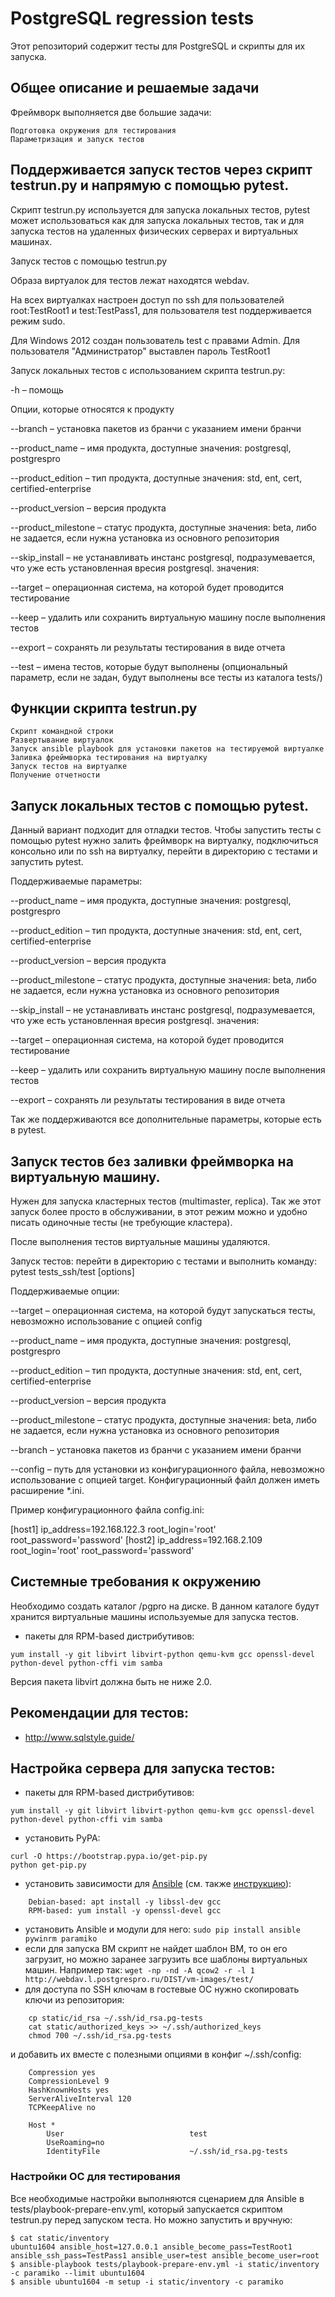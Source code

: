 # PostgreSQL regression tests

Этот репозиторий содержит тесты для PostgreSQL и скрипты для их запуска.

## Общее описание и решаемые задачи

Фреймворк выполняется две большие задачи:

    Подготовка окружения для тестирования
    Параметризация и запуск тестов

## Поддерживается запуск тестов через скрипт testrun.py и напрямую с помощью pytest.

Скрипт testrun.py используется для запуска локальных тестов, pytest может использоваться как для запуска локальных тестов, так и для запуска тестов на удаленных физических серверах и виртуальных машинах.

Запуск тестов с помощью testrun.py

Образа виртуалок для тестов лежат находятся webdav﻿﻿.

На всех виртуалках настроен доступ по ssh для пользователей root:TestRoot1 и test:TestPass1, для пользователя test поддерживается режим sudo.

Для Windows 2012 создан пользователь test с правами Admin. Для пользователя "Администратор" выставлен пароль TestRoot1

Запуск локальных тестов с использованием скрипта testrun.py:

-h – помощь

Опции, которые относятся к продукту

--branch –  установка пакетов из бранчи  с указанием имени бранчи

--product_name – имя продукта, доступные значения: postgresql, postgrespro

--product_edition – тип продукта, доступные значения: std, ent, cert, certified-enterprise

--product_version – версия продукта

--product_milestone – статус продукта, доступные значения: beta, либо не задается, если нужна установка из основного репозитория

--skip_install – не устанавливать инстанс postgresql, подразумевается, что уже есть установленная вресия postgresql. значения:

--target – операционная система, на которой будет проводится тестирование

--keep – удалить или сохранить виртуальную машину после выполнения тестов

--export – сохранять ли результаты тестирования в виде отчета

--test – имена тестов, которые будут выполнены (опциональный параметр, если не задан, будут выполнены все тесты из каталога tests/)

## Функции скрипта testrun.py

    Скрипт командной строки
    Развертывание виртуалок
    Запуск ansible playbook для установки пакетов на тестируемой виртуалке
    Заливка фреймворка тестирования на виртуалку
    Запуск тестов на виртуалке
    Получение отчетности


## Запуск локальных тестов с помощью pytest.

Данный вариант подходит для отладки тестов. Чтобы запустить тесты с помощью pytest нужно залить фреймворк на виртуалку, подключиться консольно или по ssh на виртуалку, перейти в директорию с тестами и запустить pytest.

Поддерживаемые параметры:

--product_name – имя продукта, доступные значения: postgresql, postgrespro

--product_edition – тип продукта, доступные значения: std, ent, cert, certified-enterprise

--product_version – версия продукта

--product_milestone – статус продукта, доступные значения: beta, либо не задается, если нужна установка из основного репозитория

--skip_install – не устанавливать инстанс postgresql, подразумевается, что уже есть установленная вресия postgresql. значения:

--target – операционная система, на которой будет проводится тестирование

--keep – удалить или сохранить виртуальную машину после выполнения тестов

--export – сохранять ли результаты тестирования в виде отчета

Так же поддерживаются все дополнительные параметры, которые есть в pytest.


## Запуск тестов без заливки фреймворка на виртуальную машину.

Нужен для запуска кластерных тестов (multimaster, replica). Так же этот запуск более просто в обслуживании, в этот режим можно и удобно писать одиночные тесты (не требующие кластера).

После выполнения тестов виртуальные машины удаляются.

Запуск тестов: перейти в директорию с тестами и выполнить команду: pytest tests_ssh/test [options]

Поддерживаемые опции:

--target – операционная система, на которой будут запускаться тесты, невозможно использование с опцией config

--product_name – имя продукта, доступные значения: postgresql, postgrespro

--product_edition – тип продукта, доступные значения: std, ent, cert, certified-enterprise

--product_version – версия продукта

--product_milestone – статус продукта, доступные значения: beta, либо не задается, если нужна установка из основного репозитория

--branch –  установка пакетов из бранчи  с указанием имени бранчи

--config –  путь для  установки из конфигурационного файла, невозможно использование с опцией target. Конфигурационный файл должен иметь расширение *.ini.

Пример конфигурационного файла config.ini:

[host1]
ip_address=192.168.122.3
root_login='root'
root_password='password'
[host2]
ip_address=192.168.2.109
root_login='root'
root_password='password'


## Системные требования к окружению

Необходимо создать каталог /pgpro на диске. В данном каталоге будут хранится виртуальные машины используемые для запуска тестов.
- пакеты для RPM-based дистрибутивов:
```
yum install -y git libvirt libvirt-python qemu-kvm gcc openssl-devel python-devel python-cffi vim samba
```
Версия пакета libvirt должна быть не ниже 2.0.

## Рекомендации для тестов:

- http://www.sqlstyle.guide/

## Настройка сервера для запуска тестов:

- пакеты для RPM-based дистрибутивов:
```
yum install -y git libvirt libvirt-python qemu-kvm gcc openssl-devel python-devel python-cffi vim samba
```
- установить PyPA:
```
curl -O https://bootstrap.pypa.io/get-pip.py
python get-pip.py
```
- установить зависимости для [Ansible](https://www.ansible.com/) (см. также
[инструкцию](http://docs.ansible.com/ansible/intro_installation.html)):
```
	Debian-based: apt install -y libssl-dev gcc
	RPM-based: yum install -y openssl-devel gcc
```
- установить Ansible и модули для него: ```sudo pip install ansible pywinrm paramiko```
- если для запуска ВМ скрипт не найдет шаблон ВМ, то он его загрузит, но можно
заранее загрузить все шаблоны виртуальных машин. Например так: ```wget -np -nd
-A qcow2 -r -l 1 http://webdav.l.postgrespro.ru/DIST/vm-images/test/```
- для доступа по SSH ключам в гостевые ОС нужно скопировать ключи из репозитория:
```
	cp static/id_rsa ~/.ssh/id_rsa.pg-tests
	cat static/authorized_keys >> ~/.ssh/authorized_keys
	chmod 700 ~/.ssh/id_rsa.pg-tests
```
и добавить их вместе с полезными опциями в конфиг ~/.ssh/config:
```
	Compression yes
	CompressionLevel 9
	HashKnownHosts yes
	ServerAliveInterval 120
	TCPKeepAlive no

	Host *
        User							test
        UseRoaming=no
        IdentityFile                    ~/.ssh/id_rsa.pg-tests
```

### Настройки ОС для тестирования

Все необходимые настройки выполняются сценарием для Ansible в tests/playbook-prepare-env.yml,
который запускается скриптом testrun.py перед запуском теста. Но можно запустить и вручную:
```
$ cat static/inventory
ubuntu1604 ansible_host=127.0.0.1 ansible_become_pass=TestRoot1 ansible_ssh_pass=TestPass1 ansible_user=test ansible_become_user=root
$ ansible-playbook tests/playbook-prepare-env.yml -i static/inventory -c paramiko --limit ubuntu1604
$ ansible ubuntu1604 -m setup -i static/inventory -c paramiko
```
